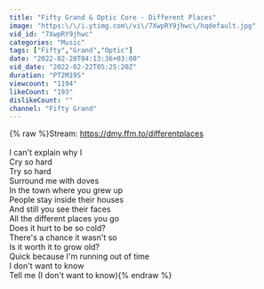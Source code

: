```yaml
---
title: "Fifty Grand & Optic Core - Different Places"
image: "https:\/\/i.ytimg.com\/vi\/7XwpRY9jhwc\/hqdefault.jpg"
vid_id: "7XwpRY9jhwc"
categories: "Music"
tags: ["Fifty","Grand","Optic"]
date: "2022-02-28T04:13:36+03:00"
vid_date: "2022-02-22T05:25:20Z"
duration: "PT2M19S"
viewcount: "1194"
likeCount: "193"
dislikeCount: ""
channel: "Fifty Grand"
---
```

{% raw %}Stream: <a rel="nofollow" target="blank" href="https://dmy.ffm.to/differentplaces">https://dmy.ffm.to/differentplaces</a><br /><br />I can't explain why I<br />Cry so hard<br />Try so hard<br />Surround me with doves<br />In the town where you grew up<br />People stay inside their houses<br />And still you see their faces<br />All the different places you go<br />Does it hurt to be so cold?<br />There's a chance it wasn't so<br />Is it worth it to grow old?<br />Quick because I'm running out of time<br />I don't want to know<br />Tell me (I don't want to know){% endraw %}
